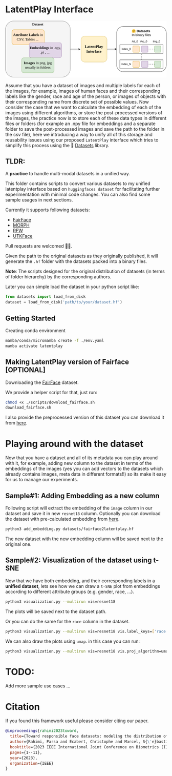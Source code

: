 
# LatentPlay Interface

![teaser](./imgs/latentplay_teaser.drawio.png)

Assume that you have a dataset of images and multiple labels for each of the images, for example, images of human faces and their corresponding labels like the gender, race and age of the person, or images of objects with their corresponding name from discrete set of possible values. Now consider the case that we want to calculate the embedding of each of the images using different algorithms, or store the post-processed versions of the images, the practice now is to store each of these data types in different files or folders (for example an .npy file for embeddings and a separate folder to save the post-processed images and save the path to the folder in the csv file), here we introducing a way to unify all of this storage and reusability issues using our proposed `LatentPlay` interface which tries to simplify this process using the 🤗 [Datasets](https://huggingface.co/docs/datasets/en/index) library.  


## TLDR: 
A **practice** to handle multi-modal datasets in a unified way.

This folder contains scripts to convert various datasets to my unified latentplay interface based on  `huggingfaces dataset` for facilitating further experimentation with minimal code changes. You can also find some sample usages in next sections.

Currently it supports following datasets: 
- [FairFace](https://github.com/joojs/fairface)
- [MORPH](https://ieeexplore.ieee.org/document/1613043)
- [RFW](http://www.whdeng.cn/RFW/index.html)
- [UTKFace](https://susanqq.github.io/UTKFace/)

Pull requests are welcomed 🤝🏻.

Given the path to the original datasets as they originally published, it will generate the `.hf` folder with the datasets packed into a binary files.

**Note**: The scripts designed for the original distribution of datasets (in terms of folder hierarchy) by the corresponding authors. 

Later you can simple load the dataset in your python script like: 
```python
from datasets import load_from_disk 
dataset = load_from_disk('path/to/your/dataset.hf')
```


## Getting Started 
Creating conda environment
```bash
mamba/conda/micromamba create -f ./env.yaml
mamba activate latentplay
```


## Making LatentPlay version of Fairface [OPTIONAL] 

Downloading the [FairFace](https://drive.google.com/file/d/1Z1RqRo0_JiavaZw2yzZG6WETdZQ8qX86/view) dataset.

We provide a helper script for that, just run:
```bash
chmod +x ./scripts/download_fairface.sh
download_fairface.sh
```

I also provide the preprocessed version of this dataset you can download it from [here]().


# Playing around with the dataset
Now that you have a dataset and all of its metadata you can play around with it, for example, adding new column to the dataset in terms of the embeddings of the images (yes you can add vectors to the datasets which already contains images, meta data in different formats!!) so its make it easy for us to manage our experiments. 

## Sample#1: Adding Embedding as a new column
Following script will extract the embedding of the `image` column in our dataset and save it in new `resnet18` column.
Optionally you can download the dataset with pre-calculated embedding from [here]().

```bash
python3 add_embedding.py datasets/fairface2latentplay.hf
```

The new dataset with the new embedding column will be saved next to the original one.


## Sample#2: Visualization of the dataset using t-SNE
Now that we have both embedding, and their corresponding labels in a **unified dataset**, lets see how we can draw a `t-SNE` plot from embeddings according to different attribute groups (e.g.  gender, race, ...).

```bash
python3 visualization.py --multirun vis=resnet18  
```
The plots will be saved next to the dataset path.

Or you can do the same for the `race` column in the dataset.
```bash 
python3 visualization.py --multirun vis=resnet18 vis.label_keys=['race']  
```

We can also draw the plots using `umap`. in this case you can run:
```bash
python3 visualization.py --multirun vis=resnet18 vis.proj_algorithm=umap
```


# TODO: 
Add more sample use cases ...


# Citation
If you found this framework useful please consider citing our paper. 

```bibtex
@inproceedings{rahimi2023toward,
  title={Toward responsible face datasets: modeling the distribution of a disentangled latent space for sampling face images from demographic groups},
  author={Rahimi, Parsa and Ecabert, Christophe and Marcel, S{\'e}bastien},
  booktitle={2023 IEEE International Joint Conference on Biometrics (IJCB)},
  pages={1--11},
  year={2023},
  organization={IEEE}
}
```